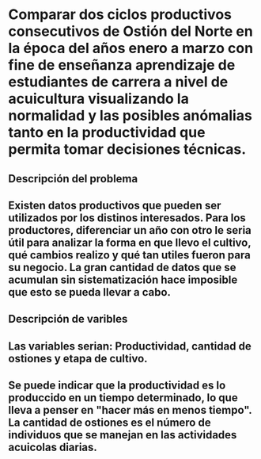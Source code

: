 # Comparar dos ciclos productivos consecutivos de Ostión del Norte en la época del años enero a marzo con fine de enseñanza aprendizaje de estudiantes de carrera a nivel de acuicultura visualizando la normalidad y las posibles anómalias tanto en la productividad que permita tomar decisiones técnicas.
## Descripción del problema
## Existen datos productivos que pueden ser utilizados por los distinos interesados. Para los productores, diferenciar un año con otro le seria útil para analizar la forma en que llevo el cultivo, qué cambios realizo y qué tan utiles fueron para su negocio. La gran cantidad de datos que se acumulan sin sistematización hace imposible que esto se pueda llevar a cabo.
## Descripción de varibles
## Las variables serian: Productividad, cantidad de ostiones y etapa de cultivo.
## Se puede indicar que la productividad es lo produccido en un tiempo determinado, lo que lleva a penser en "hacer más en menos tiempo". La cantidad de ostiones es el número de individuos que se manejan en las actividades acuicolas diarias.    
